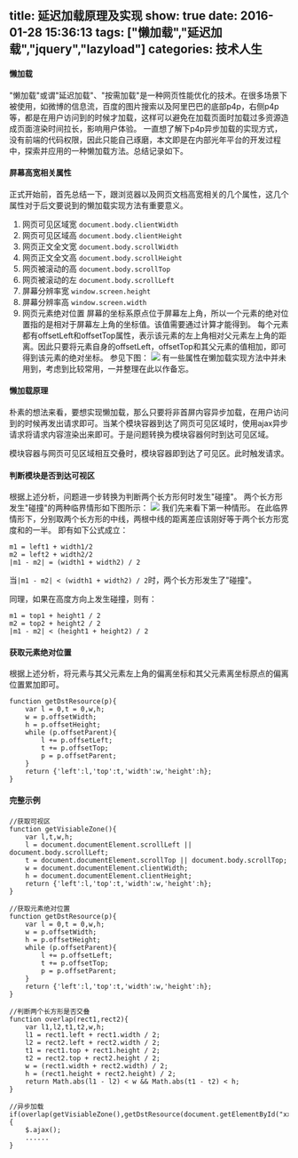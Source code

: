 title: 延迟加载原理及实现
show: true
date: 2016-01-28 15:36:13
tags: ["懒加载","延迟加载","jquery","lazyload"]
categories: 技术人生
---
#### 懒加载
"懒加载"或谓"延迟加载"、"按需加载"是一种网页性能优化的技术。在很多场景下被使用，如微博的信息流，百度的图片搜索以及阿里巴巴的底部p4p，右侧p4p等，都是在用户访问到的时候才加载，这样可以避免在加载页面时加载过多资源造成页面渲染时间拉长，影响用户体验。
一直想了解下p4p异步加载的实现方式，没有前端的代码权限，因此只能自己琢磨，本文即是在内部光年平台的开发过程中，探索并应用的一种懒加载方法。总结记录如下。

#### 屏幕高宽相关属性
正式开始前，首先总结一下，跟浏览器以及网页文档高宽相关的几个属性，这几个属性对于后文要说到的懒加载实现方法有重要意义。
1. 网页可见区域宽
`document.body.clientWidth`
2. 网页可见区域高
`document.body.clientHeight`
3. 网页正文全文宽
`document.body.scrollWidth`
4. 网页正文全文高
`document.body.scrollHeight`
5. 网页被滚动的高
`document.body.scrollTop`
6. 网页被滚动的左
`document.body.scrollLeft`
5. 屏幕分辨率宽
`window.screen.height`
6. 屏幕分辨率高
`window.screen.width`
7. 网页元素绝对位置
屏幕的坐标系原点位于屏幕左上角，所以一个元素的绝对位置指的是相对于屏幕左上角的坐标值。该值需要通过计算才能得到。
每个元素都有offsetLeft和offsetTop属性，表示该元素的左上角相对父元素左上角的距离。因此只要将元素自身的offsetLeft，offsetTop和其父元素的值相加，即可得到该元素的绝对坐标。
参见下图：
![](http://ww2.sinaimg.cn/mw690/62d95157gw1f0jtsa67o9g20dw0aewec.gif)
有一些属性在懒加载实现方法中并未用到，考虑到比较常用，一并整理在此以作备忘。

<!--more-->

#### 懒加载原理
朴素的想法来看，要想实现懒加载，那么只要将非首屏内容异步加载，在用户访问到的时候再发出请求即可。当某个模块容器到达了网页可见区域时，使用ajax异步请求将请求内容渲染出来即可。于是问题转换为模块容器何时到达可见区域。

模块容器与网页可见区域相互交叠时，模块容器即到达了可见区。此时触发请求。

#### 判断模块是否到达可视区
根据上述分析，问题进一步转换为判断两个长方形何时发生"碰撞"。
两个长方形发生"碰撞"的两种临界情形如下图所示：
![](http://ww4.sinaimg.cn/mw690/62d95157gw1f13h0mc6nrj20em0hq3z4.jpg)
我们先来看下第一种情形。
在此临界情形下，分别取两个长方形的中线，两根中线的距离差应该刚好等于两个长方形宽度和的一半。
即有如下公式成立：
```
m1 = left1 + width1/2
m2 = left2 + width2/2
|m1 - m2| = (width1 + width2) / 2
```
当`|m1 - m2| < (width1 + width2) / 2`时，两个长方形发生了"碰撞"。

同理，如果在高度方向上发生碰撞，则有：
```
m1 = top1 + height1 / 2
m2 = top2 + height2 / 2
|m1 - m2| < (height1 + height2) / 2
```

#### 获取元素绝对位置
根据上述分析，将元素与其父元素左上角的偏离坐标和其父元素离坐标原点的偏离位置累加即可。
```
function getDstResource(p){
    var l = 0,t = 0,w,h;
    w = p.offsetWidth;
    h = p.offsetHeight;
    while (p.offsetParent){
        l += p.offsetLeft;
        t += p.offsetTop;
        p = p.offsetParent;
    }
    return {'left':l,'top':t,'width':w,'height':h};
}
```

#### 完整示例
```
//获取可视区
function getVisiableZone(){
    var l,t,w,h;
    l = document.documentElement.scrollLeft || document.body.scrollLeft;
    t = document.documentElement.scrollTop || document.body.scrollTop;
    w = document.documentElement.clientWidth;
    h = document.documentElement.clientHeight;
    return {'left':l,'top':t,'width':w,'height':h};
}

//获取元素绝对位置
function getDstResource(p){
    var l = 0,t = 0,w,h;
    w = p.offsetWidth;
    h = p.offsetHeight;
    while (p.offsetParent){
        l += p.offsetLeft;
        t += p.offsetTop;
        p = p.offsetParent;
    }
    return {'left':l,'top':t,'width':w,'height':h};
}

//判断两个长方形是否交叠
function overlap(rect1,rect2){
    var l1,l2,t1,t2,w,h;
    l1 = rect1.left + rect1.width / 2;
    l2 = rect2.left + rect2.width / 2;
    t1 = rect1.top + rect1.height / 2;
    t2 = rect2.top + rect2.height / 2;
    w = (rect1.width + rect2.width) / 2;
    h = (rect1.height + rect2.height) / 2;
    return Math.abs(l1 - l2) < w && Math.abs(t1 - t2) < h;
}

//异步加载
if(overlap(getVisiableZone(),getDstResource(document.getElementById("xxx")))){
	$.ajax();
	......
}
```

